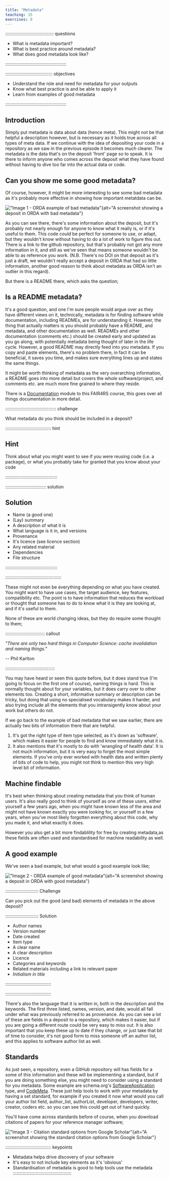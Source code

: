 ```yaml
---
title: "Metadata"
teaching: 15
exercises: 0
---
```


:::::::::::::::::::::::::::::::::::::: questions 

- What is metadata important?
- What is best practice around metadata?
- What does good metadata look like?

::::::::::::::::::::::::::::::::::::::::::::::::

::::::::::::::::::::::::::::::::::::: objectives

- Understand the role and need for metadata for your outputs
- Know what best practice is and be able to apply it
- Learn from examples of good metadata

::::::::::::::::::::::::::::::::::::::::::::::::


## Introduction

Simply put metadata is data about data (hence meta). This might not be that helpful a description however, but is necessary as it holds true across all types of meta data. If we continue with the idea of depositing your code in a repository as we saw in the previous episode it becomes much clearer. The metadata is the data that's on the deposit 'front' page so to speak. It is there to inform anyone who comes across the deposit what they have found without having to dive too far into the actual data or code.

## Can you show me some good metadata?

Of course, however, it might be more interesting to see some bad metadata as it's probably more effective in showing how important metatdata can be.

!["Image 1 - ORDA example of bad metadata"](fig/ORDA_bad_metadata_example.png){alt="A screenshot showing a deposit in ORDA with bad metadata"}

As you can see there, there's some information about the deposit, but it's probably not nearly enough for anyone to know what it really is, or if it's useful to them. This code *could* be perfect for someone to use, or adapt, but they wouldn't know without having to do a lot of work to figure this out. There is a link to the github repository, but that's probably not got any more information in it, and still as we've seen that means someone wouldn't be able to as reference you work. (N.B. There's no DOI on that deposit as it's just a draft, we wouldn't really accept a deposit in ORDA that had so little information, another good reason to think about metadata as ORDA isn't an outlier in this regard).

But there is a README there, which asks the question;

## Is a README metadata?

It's a good question, and one I'm sure people would argue over as they have different views on it, technically, metadata is for finding software while documentation, including READMEs, are for understanding it. However, the thing that actually matters is you should probably have a README, and metadata, and other documentation as well. READMEs and other documentation (comments etc.) should be created early and updated as you go along, with potentially metadata being thought of later in the life cycle. However, a good README may directly feed into you metadata. If you copy and paste elements, there's no problem there, in fact it can be beneficial, it saves you time, and makes sure everything lines up and states the same things.

It might be worth thinking of metadata as the very overarching information, a README goes into more detail but covers the whole software/project, and comments etc. are much more fine grained to where they reside.

There is a [Documentation](https://github.com/Joe-Heffer-Shef/FAIR4RS-Documentation/tree/main) module to this FAIR4RS course, this goes over all things documentation in more detail.


:::::::::::::::::::::::::::::::::::::::: challenge

What metadata do you think should be included in a deposit?

:::::::::::::::::::::::::::::::::::: hint

## Hint

Think about what you might want to see if you were reusing code (i.e. a package), or what you probably take for granted that you know about your code

:::::::::::::::::::::::::::::::::::::::::

:::::::::::::::::::::::::::::::: solution

## Solution

- Name (a good one)
- (Lay) summary
- A description of what it is
- What language is it in, and versions
- Provenance
- It's licence (see licence section)
- Any related material
- Dependencies
- File structure

:::::::::::::::::::::::::::::::::::::::::

::::::::::::::::::::::::::::::::::::::::::::

These might not even be everything depending on what you have created. You might want to have use cases, the target audience, key features, compatibility etc. The point is to have information that reduces the workload or thought that someone has to do to know what it is they are looking at, and if it's useful to them.

None of these are world changing ideas, but they do require some thought to them;

::::::::::::::::::::::::::::::: callout

*"There are only two hard things in Computer Science: cache invalidation and naming things."*

-- Phil Karlton

:::::::::::::::::::::::::::::::::::::::

You may have heard or seen this quote before, but it does stand true (I'm going to focus on the first one of course), naming things is hard. This is normally thought about for your variables, but it does carry over to other elements too. Creating a short, informative summary or description can be tricky, but doing that using no specialised vocabulary makes it harder, and also trying include all the elements that you intransigently know about your work but others do not.

If we go back to the example of bad metadata that we saw earlier, there are actually two bits of information there that are helpful.

1. It's got the right type of item type selected, as it's down as 'software', which makes it easier for people to find and know immediately what it is.
2. It also mentions that it's mostly to do with 'wrangling of health data'. It is not much information, but it is very easy to forget the most simple elements. If you've only ever worked with health data and written plenty of bits of code to help, you might not think to mention this very high level bit of information.

## Machine findable

It's best when thinking about creating metadata that you think of human users. It's also really good to think of yourself as one of these users, either yourself a few years ago, when you might have known less of the area and might not have known exactly you were looking for, or yourself in a few years, when you've most likely forgotten everything about this code, why you made it, and what exactly it does.

However you also get a bit more findablility for free by creating metadata,as these fields are often used and standardised for machine readability as well.

## A good example

We've seen a bad example, but what would a good example look like;

!["Image 2 - ORDA example of good metadata"](fig/ORDA_good_metadata_example.png){alt="A screenshot showing a deposit in ORDA with good metadata"}

:::::::::::::::::::::::::: Challenge

Can you pick out the good (and bad) elements of metadata in the above deposit?

:::::::::::::::::::::::::: Solution

- Author names
- Version number
- Date created
- Item type
- A clear name
- A clear description
- Licence
- Categories and keywords
- Related materials including a link to relevant paper
- *Initialism in title*

::::::::::::::::::::::::::::::::::::

::::::::::::::::::::::::::::::::::::

There's also the language that it is written in, both in the description and the keywords. The first three listed, names, version, and date, would all fall under what was previously referred to as provenance. As you can see a lot of these are fields in a deposit to a repository, which makes it easier, but if you are going a different route could be very easy to miss out. It is also important that you keep these up to date if they change, or just take that bit of time to consider, it's not good form to miss someone off an author list, and this applies to software author list as well.

## Standards

As just seen, a repository, even a GitHub repository will has fields for a some of this information and these will be implementing a standard, but if you are doing something else, you might need to consider using a standard for you metadata. Some example are schema.org's [SoftwareApplication](https://schema.org/SoftwareApplication) type, and [CodeMeta](https://codemeta.github.io/). These just help tools to work with your metadata by having a set standard, for example if you created it now what would you call your author list field, author_list, authorList, developer, developers, writer, creator, coders etc. so you can see this could get out of hand quickly.

You'll have come across standards before of course, when you download citations of papers for your reference manager software;

!["Image 3 - Citation standard options from Google Scholar"](fig/scholar_citation_standards.png){alt="A screenshot showing the standard citation options from Google Scholar"}

:::::::::::::::::::::::::::::::::::: keypoints
 - Metadata helps drive discovery of your software
 - It's easy to not include key elements as it's 'obvious'
 - Standardisation of metadata is good to help tools use the metadata
::::::::::::::::::::::::::::::::::::::::::::::
